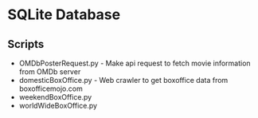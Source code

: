 # SQLite Database

## Scripts
- OMDbPosterRequest.py - Make api request to fetch movie information from OMDb server<br/>
- domesticBoxOffice.py - Web crawler to get boxoffice data from boxofficemojo.com<br/>
- weekendBoxOffice.py<br/>
- worldWideBoxOffice.py<br/>
